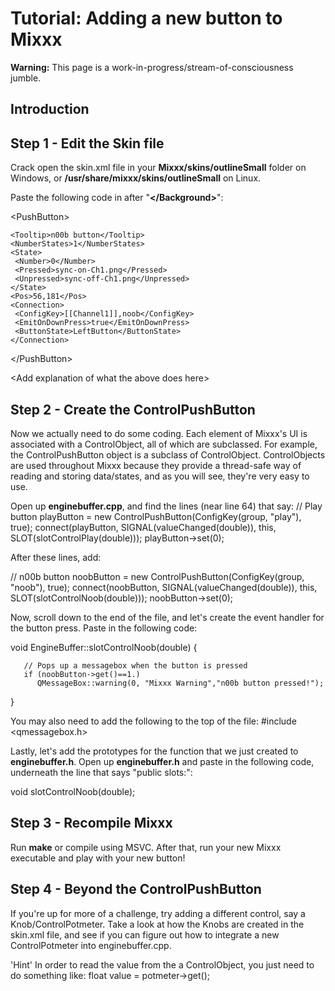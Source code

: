# Tutorial: Adding a new button to Mixxx

**Warning:** This page is a work-in-progress/stream-of-consciousness
jumble.

## Introduction

## Step 1 - Edit the Skin file

Crack open the skin.xml file in your **Mixxx/skins/outlineSmall** folder
on Windows, or **/usr/share/mixxx/skins/outlineSmall** on Linux.

Paste the following code in after "**\</Background\>**":

\<PushButton\>

    <Tooltip>n00b button</Tooltip>
    <NumberStates>1</NumberStates>
    <State>
     <Number>0</Number>
     <Pressed>sync-on-Ch1.png</Pressed>
     <Unpressed>sync-off-Ch1.png</Unpressed>
    </State>
    <Pos>56,181</Pos>
    <Connection>
     <ConfigKey>[[Channel1]],noob</ConfigKey>
     <EmitOnDownPress>true</EmitOnDownPress>
     <ButtonState>LeftButton</ButtonState>
    </Connection>

\</PushButton\>

\<Add explanation of what the above does here\>

## Step 2 - Create the ControlPushButton

Now we actually need to do some coding. Each element of Mixxx's UI is
associated with a ControlObject, all of which are subclassed. For
example, the ControlPushButton object is a subclass of ControlObject.
ControlObjects are used throughout Mixxx because they provide a
thread-safe way of reading and storing data/states, and as you will see,
they're very easy to use.

Open up **enginebuffer.cpp**, and find the lines (near line 64) that
say: // Play button playButton = new ControlPushButton(ConfigKey(group,
"play"), true); connect(playButton, SIGNAL(valueChanged(double)), this,
SLOT(slotControlPlay(double))); playButton-\>set(0);

After these lines, add:

// n00b button noobButton = new ControlPushButton(ConfigKey(group,
"noob"), true); connect(noobButton, SIGNAL(valueChanged(double)), this,
SLOT(slotControlNoob(double))); noobButton-\>set(0);

Now, scroll down to the end of the file, and let's create the event
handler for the button press. Paste in the following code:

void EngineBuffer::slotControlNoob(double) {

``` 
   // Pops up a messagebox when the button is pressed
   if (noobButton->get()==1.)
      QMessageBox::warning(0, "Mixxx Warning","n00b button pressed!");
```

}

You may also need to add the following to the top of the file: \#include
\<qmessagebox.h\>

Lastly, let's add the prototypes for the function that we just created
to **enginebuffer.h**. Open up **enginebuffer.h** and paste in the
following code, underneath the line that says "public slots:":

void slotControlNoob(double);

## Step 3 - Recompile Mixxx

Run **make** or compile using MSVC. After that, run your new Mixxx
executable and play with your new button\!

## Step 4 - Beyond the ControlPushButton

If you're up for more of a challenge, try adding a different control,
say a Knob/ControlPotmeter. Take a look at how the Knobs are created in
the skin.xml file, and see if you can figure out how to integrate a new
ControlPotmeter into enginebuffer.cpp.

'Hint' In order to read the value from the a ControlObject, you just
need to do something like: float value = potmeter-\>get();
